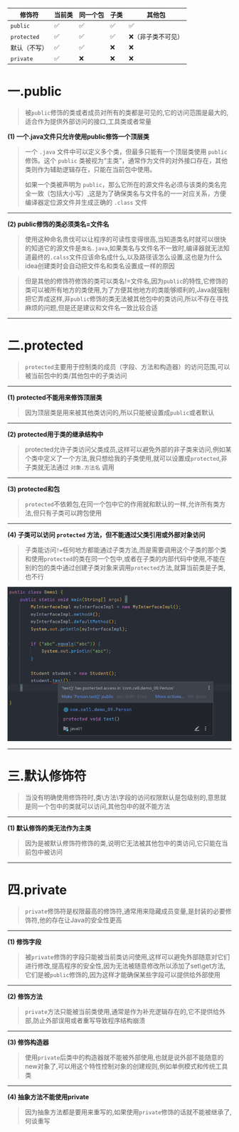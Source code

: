 

| 修饰符         | 当前类 | 同一个包 | 子类  | 其他包       |
| ----------- | --- | ---- | --- | --------- |
| `public`    | ✅   | ✅    | ✅   | ✅         |
| `protected` | ✅   | ✅    | ✅   | ❌（非子类不可见） |
| 默认（不写）      | ✅   | ✅    | ❌   | ❌         |
| `private`   | ✅   | ❌    | ❌   | ❌         |

# 一.public

>被`public`修饰的类或者成员对所有的类都是可见的,它的访问范围是最大的,适合作为提供外部访问的接口,工具类或者常量

**(1) 一个.java文件只允许使用public修饰一个顶层类**

>一个 `.java` 文件中可以定义多个类，但最多只能有一个顶层类使用 `public` 修饰。这个 `public` 类被视为“主类”，通常作为文件的对外接口存在，其他类则作为辅助逻辑存在，只能在当前包中使用。
>
>如果一个类被声明为 `public`，那么它所在的源文件名必须与该类的类名完全一致（包括大小写）,这是为了确保类名与文件名的一一对应关系，方便编译器定位源文件并生成正确的 `.class` 文件

****

**(2) public修饰的类必须类名=文件名**

>使用这种命名贵伐可以让程序的可读性变得很高,当知道类名时就可以很快的知道它的源文件是`类名.java`,如果类名与文件名不一致时,编译器就无法知道最终的`.calss`文件应该命名成什么,以及路径该怎么设置,这也是为什么idea创建类时会自动把文件名和类名设置成一样的原因

>但是其他的修饰符修饰的类可以类名!=文件名,因为`public`的特性,它修饰的类可以被所有地方的类使用,为了方便其他地方的类能够顺利的,Java就强制把它弄成这样,非`public`修饰的类无法被其他包中的类访问,所以不存在寻找麻烦的问题,但是还是建议和文件名一致比较合适

****

# 二.protected

>`protected`主要用于控制类的成员（字段、方法和构造器）的访问范围,可以被当前包中的类/其他包中的子类访问

****

**(1) protected不能用来修饰顶层类**

>因为顶层类是用来被其他类访问的,所以只能被设置成`public`或者默认

****

**(2) protected用于类的继承结构中**

>protected允许子类访问父类成员,这样可以避免外部的非子类来访问,例如某个类中定义了一个方法,我只想给我的子类使用,就可以设置成`protected`,非子类就无法通过 `对象.方法名` 调用

****

**(3) protected和包**

>`protected`不依赖包,在同一个包中它的作用就和默认的一样,允许所有类方法,但只有子类可以跨包使用

****

**(4) 子类可以访问 `protected` 方法，但不能通过父类引用或外部对象访问**

>子类能访问`!=`任何地方都能通过子类方法,而是需要调用这个子类的那个类和使用`protected`的类在同一个包中,或者在子类的内部代码中使用,不能在别的包的类中通过创建子类对象来调用`protected`方法,就算当前类是子类,也不行

![](images/访问控制权限/file-20250412210346.png)

****

# 三.默认修饰符

>当没有明确使用修饰符时,类\方法\字段的访问权限默认是包级别的,意思就是同一个包中的类就可以访问,其他包中的就不能方法

****

**(1) 默认修饰的类无法作为主类**

>因为是被默认修饰符修饰的类,说明它无法被其他包中的类访问,它只能在当前包中被访问

****
# 四.private

>`private`修饰符是权限最高的修饰符,通常用来隐藏成员变量,是封装的必要修饰符,他的存在让Java的安全性更高

****

**(1) 修饰字段**

>被`private`修饰的字段只能被当前类访问使用,这样可以避免外部随意对它们进行修改,提高程序的安全性,因为无法被随意修改所以添加了set\get方法,它们是被`public`修饰的,因为这样才能确保某些字段可以提供给外部使用

****

**(2) 修饰方法**

>`private`方法只能被当前类使用,通常是作为补充逻辑存在的,它不提供给外部,防止外部误用或者重写导致程序结构崩溃

****

**(3) 修饰构造器**

>使用`private`后类中的构造器就不能被外部使用,也就是说外部不能随意的new对象了,可以用这个特性控制对象的创建规则,例如单例模式和传统工具类

****

**(4) 抽象方法不能使用private**

>因为抽象方法都是要用来重写的,如果使用`private`修饰的话就不能被继承了,何谈重写


